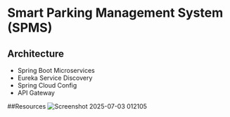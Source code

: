 # Smart Parking Management System (SPMS)

## Architecture
- Spring Boot Microservices
- Eureka Service Discovery
- Spring Cloud Config
- API Gateway


##Resources
![Screenshot 2025-07-03 012105](https://github.com/user-attachments/assets/024ac242-c242-487e-b193-b99106c14e97)
